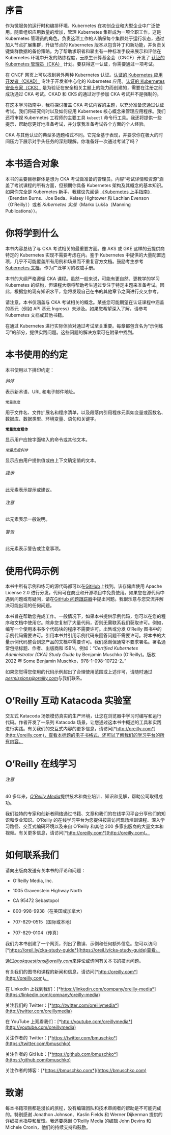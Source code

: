 # 序言

作为微服务的运行时和编排环境，Kubernetes 在初创企业和大型企业中广泛使用。随着组织应用数量的增加，管理 Kubernetes 集群成为一项全职工作。这是 Kubernetes 管理员的角色。负责这项工作的人确保每个集群处于运行状态，通过加入节点扩展集群，升级节点的 Kubernetes 版本以包含补丁和新功能，并负责关键集群数据的备份策略。为了帮助求职者和雇主有一种标准手段来展示和评估在 Kubernetes 环境中开发的熟练程度，云原生计算基金会（CNCF）开发了 [认证的 Kubernetes 管理员（CKA）](https://oreil.ly/Ds8nq) 计划。要获得这一认证，你需要通过一项考试。

在 CNCF 网页上可以找到另外两种 Kubernetes 认证。[认证的 Kubernetes 应用开发者（CKAD）](https://oreil.ly/RxHwQ) 专注于开发者中心化的 Kubernetes 应用。[认证的 Kubernetes 安全专家（CKS）](https://oreil.ly/53csH) 是为验证在安全相关主题上的能力而创建的，需要在注册之前成功通过 CKA 考试。CKAD 和 CKS 的通过对于参加 CKA 考试并不是强制的。

在这本学习指南中，我将探讨覆盖 CKA 考试内容的主题，以充分准备您通过认证考试。我们将研究何时以及如何应用 Kubernetes 核心概念来管理应用程序。我们还将审视 Kubernetes 工程师的主要工具 `kubectl` 命令行工具。我还将提供一些提示，帮助您更好地准备考试，并分享我准备考试各个方面的个人经验。

CKA 与其他认证的典型多选题格式不同。它完全基于表现，并要求你在极大的时间压力下展示对手头任务的深刻理解。你准备好一次通过考试了吗？

# 本书适合对象

本书的主要目标群体是想为 CKA 考试做准备的管理员。内容“考试详情和资源”涵盖了考试课程的所有方面，但预期你具备 Kubernetes 架构及其概念的基本知识。如果你完全是 Kubernetes 新手，我建议先阅读 [《Kubernetes 上手指南》](https://oreil.ly/KSPkv)（Brendan Burns、Joe Beda、Kelsey Hightower 和 Lachlan Evenson（O’Reilly））或者 *Kubernetes 实战*（Marko Lukša（Manning Publications））。

# 你将学到什么

本书内容总结了与 CKA 考试相关的最重要方面。像 AKS 或 GKE 这样的云提供商特定的 Kubernetes 实现不需要考虑在内。鉴于 Kubernetes 中提供的大量配置选项，几乎不可能覆盖所有用例和场景而不重复官方文档。鼓励考生参考[Kubernetes 文档](https://oreil.ly/MoLjc)，作为广泛学习的权威手册。

本书的大纲严格遵循 CKA 课程。虽然一般来说，可能有更自然、更教学的学习 Kubernetes 的结构，但课程大纲将帮助考生通过专注于特定主题来准备考试。因此，根据您的现有知识水平，您将发现自己在书的其他章节之间进行交叉参考。

请注意，本书仅涵盖与 CKA 考试相关的概念。某些您可能期望在认证课程中涵盖的基元（例如 API 基元 Ingress）未涉及。如果您希望深入了解，请参考 Kubernetes 文档或其他书籍。

在通过 Kubernetes 进行实际体验对通过考试至关重要。每章都包含名为“示例练习”的部分，提供实践问题。这些问题的解决方案可在附录中找到。

# 本书使用的约定

本书使用以下排印约定：

*斜体*

表示新术语、URL 和电子邮件地址。

`常量宽度`

用于文件名、文件扩展名和程序清单，以及段落内引用程序元素如变量或函数名、数据库、数据类型、环境变量、语句和关键字。

**`常量宽度粗体`**

显示用户应按字面输入的命令或其他文本。

*`常量宽度斜体`*

显示应由用户提供值或由上下文确定值的文本。

###### 提示

此元素表示提示或建议。

###### 注意

此元素表示一般说明。

###### 警告

此元素表示警告或注意事项。

# 使用代码示例

本书中所有示例和练习的源代码都可以在[GitHub](https://github.com/bmuschko/cka-study-guide)上找到。该存储库使用 Apache License 2.0 进行分发，代码可在商业和开源项目中免费使用。如果您在源代码中遇到问题或有疑问，请在[GitHub 问题跟踪器](https://oreil.ly/09Z7p)中提出问题。我很乐意与您交流并解决可能出现的任何问题。

本书旨在帮助您完成工作。一般情况下，如果本书提供示例代码，您可以在您的程序和文档中使用它。除非您复制了大量代码，否则无需联系我们获取许可。例如，编写一个使用本书多个代码块的程序不需要许可。出售或分发 O’Reilly 图书中的示例代码需要许可。引用本书并引用示例代码来回答问题不需要许可。将本书的大量示例代码整合到您产品的文档中需要许可。我们感谢但通常不要求署名。署名通常包括标题、作者、出版商和 ISBN。例如：“*Certified Kubernetes Administrator (CKA) Study Guide* by Benjamin Muschko (O’Reilly)。版权 2022 年 Some Benjamin Muschko，978-1-098-10722-2。”

如果您觉得您使用的代码示例超出了合理使用范围或上述许可，请随时通过*permissions@oreilly.com*与我们联系。

# O’Reilly 互动 Katacoda 实验室

交互式 Katacoda 场景模仿真实的生产环境，让您在浏览器中学习时编写和运行代码。作者开发了一系列 Katacoda 场景，让您通过这本书中概述的工具和实践进行实践。有关我们的交互式内容的更多信息，请访问[*http://oreilly.com*](http://oreilly.com)，查看本标题的电子书格式，还可以了解我们的学习平台的所有内容。

# O’Reilly 在线学习

###### 注意

40 多年来，[*O’Reilly Media*](http://oreilly.com)提供技术和商业培训、知识和见解，帮助公司取得成功。

我们独特的专家和创新者网络通过书籍、文章和我们的在线学习平台分享他们的知识和专业知识。O’Reilly 的在线学习平台为您提供按需访问现场培训课程、深入学习路径、交互式编码环境以及来自 O’Reilly 和其他 200 多家出版商的大量文本和视频。有关更多信息，请访问[*http://oreilly.com*](http://oreilly.com)。

# 如何联系我们

请向出版商发送有关本书的评论和问题：

+   O’Reilly Media, Inc.

+   1005 Gravenstein Highway North

+   CA 95472 Sebastopol

+   800-998-9938（在美国或加拿大）

+   707-829-0515（国际或本地）

+   707-829-0104（传真）

我们为本书创建了一个网页，列出了勘误、示例和任何额外信息。您可以访问[*https://oreil.ly/cka-study-guide*](https://oreil.ly/cka-study-guide)查看。

通过*bookquestions@oreilly.com*来评论或询问有关本书的技术问题。

有关我们的图书和课程的新闻和信息，请访问[*http://oreilly.com*](http://oreilly.com)。

在 LinkedIn 上找到我们：[*https://linkedin.com/company/oreilly-media*](https://linkedin.com/company/oreilly-media)

关注我们的 Twitter：[*http://twitter.com/oreillymedia*](http://twitter.com/oreillymedia)

在 YouTube 上观看我们：[*http://youtube.com/oreillymedia*](http://youtube.com/oreillymedia)

关注作者的 Twitter：[*https://twitter.com/bmuschko*](https://twitter.com/bmuschko)

关注作者的 GitHub：[*https://github.com/bmuschko*](https://github.com/bmuschko)

关注作者的博客：[*https://bmuschko.com*](https://bmuschko.com)

# 致谢

每本书籍项目都是漫长的旅程，没有编辑团队和技术审阅者的帮助是不可能完成的。特别感谢 Jonathon Johnson、Kaslin Fields 和 Werner Dijkerman 提供的详细技术指导和反馈。我还要感谢 O’Reilly Media 的编辑 John Devins 和 Michele Cronin，他们的持续支持和鼓励。
